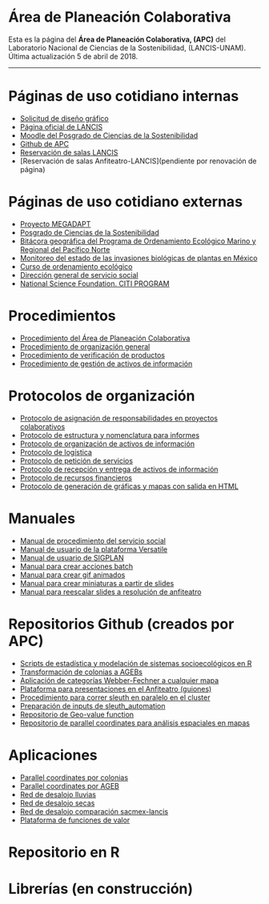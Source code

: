 # Área de Planeación Colaborativa

Esta es la página del **Área de Planeación Colaborativa, (APC)** del Laboratorio Nacional de Ciencias de la Sostenibilidad, (LANCIS-UNAM).
Última actualización 5 de abril de 2018.
* * *


# Páginas de uso cotidiano internas

- [Solicitud de diseño gráfico]()
- [Página oficial de LANCIS](http://lancis.ecologia.unam.mx/)
- [Moodle del Posgrado de Ciencias de la Sostenibilidad](http://aulas.mine.nu/recursos/login/index.php)
- [Github de APC](https://github.com/lancis-apc/planeacion-colaborativa)
- [Reservación de salas LANCIS](http://web.ecologia.unam.mx/index.php/asuntos-internos/206-reservacion-de-aulas)
- [Reservación de salas Anfiteatro-LANCIS](pendiente por renovación de página)

# Páginas de uso cotidiano externas
- [Proyecto MEGADAPT](http://megadapt.weebly.com)
- [Posgrado de Ciencias de la Sostenibilidad](http://sostenibilidad.posgrado.unam.mx/)
- [Bitácora geográfica del Programa de Ordenamiento Ecológico Marino y Regional del Pacífico Norte](http://magrat.mine.nu:8080/Versatile/)
- [Monitoreo del estado de las invasiones biológicas de plantas en México](http://www.unibio.unam.mx/invasoras/)
- [Curso de ordenamiento ecológico](http://kinet.cuaed.unam.mx/educacion_continua/ordenamiento_ecologico/)
- [Dirección general de servicio social](https://www.siass.unam.mx/programa/13477)
- [National Science Foundation. CITI PROGRAM](https://www.citiprogram.org/index.cfm?pageID=265)

# Procedimientos

* [Procedimiento del Área de Planeación Colaborativa](procedimiento_planeacion_colaborativa/procedimiento_planeacion_colaborativa.html)
* [Procedimiento de organización general](procedimiento_organizacion_general.html)
* [Procedimiento de verificación de productos](procedimiento_verifi_produc/procedimiento_verifi_produc.html)
* [Procedimiento de gestión de activos de información](procedimiento_activos_informacion/procedimiento_activos_informacion.html)

# Protocolos de organización
* [Protocolo de asignación de responsabilidades en proyectos colaborativos](protocolo_asig_respons/protocolo_asig_respons.html)
* [Protocolo de estructura y nomenclatura para informes](protocolo_estruc_nom_informes.html)
* [Protocolo de organización de activos de información]()
* [Protocolo de logística](protocolo_logistica.html)
* [Protocolo de petición de servicios](protocolo_peticionservicio.html)
* [Protocolo de recepción y entrega de activos de información](lancis_fed_pcr.html)
* [Protocolo de recursos financieros](protocolo_recursos_financieros.html)
* [Protocolo de generación de gráficas y mapas con salida en HTML](https://github.com/lancis-apc/planeacion-colaborativa/blob/master/Protocolo%20de%20generaci%C3%B3n%20de%20gr%C3%A1ficas%20y%20mapas%20con%20salida%20HTML/protocolo_gr_ma_html.md)

# Manuales
* [Manual de procedimiento del servicio social](manual_servicio_social.html)
* [Manual de usuario de la plataforma Versatile](manual_usuario_plataforma_versatile.pdf)
* [Manual de usuario de SIGPLAN](manual_sigplan_oe_operador.pdf)
* [Manual para crear acciones batch](manual_photoshop.acciones_batch.html)
* [Manual para crear gif animados](manual_crear_gif_animados.html)
* [Manual para crear miniaturas a partir de slides](manual_crear_miniaturas_a_partir_de_slides.html)
* [Manual para reescalar slides a resolución de anfiteatro](manual_reescalar_slides_a_resolucion_anfiteatro.html)

# Repositorios Github (creados por APC)
- [Scripts de estadística y modelación de sistemas socioecológicos en R](https://github.com/sostenibilidad-unam/Estadistica_Modelacion_Sistemas_Socioecologicos_R)
- [Transformación de colonias a AGEBs](https://github.com/sostenibilidad-unam/colonias_to_agebs)
- [Aplicación de categorías Webber-Fechner a cualquier mapa](https://github.com/sostenibilidad-unam/wf_categories)
- [Plataforma para presentaciones en el Anfiteatro (guiones)](https://github.com/sostenibilidad-unam/boundary_object)
- [Procedimiento para correr sleuth en paralelo en el cluster](https://github.com/sostenibilidad-unam/sleuth_automation)
- [Preparación de inputs de sleuth_automation](https://github.com/sostenibilidad-unam/slueth_inputs)
- [Repositorio de Geo-value function](https://github.com/sostenibilidad-unam/geo-value-function)
- [Repositorio de parallel coordinates para análisis espaciales en mapas](https://github.com/sostenibilidad-unam/geo-value-function)

# Aplicaciones
- [Parallel coordinates por colonias](http://pc.magrat.mine.nu/parallel_coordinates_maps/bc81f943e30eb935c47d169bc9910e10)
- [Parallel coordinates por AGEB](http://pc.magrat.mine.nu/parallel_coordinates_maps/5c4e14c30a705b3386bbe6318846ed53)
- [Red de desalojo lluvias](http://magrat.mine.nu/~fidel/lluvias/#11/19.3951/-99.1319)
- [Red de desalojo secas](http://magrat.mine.nu/~fidel/secas/#11/19.3951/-99.1324)
- [Red de desalojo comparación sacmex-lancis](http://magrat.mine.nu/~fidel/comparacion/#12/19.3759/-99.1066)
- [Plataforma de funciones de valor](http://gvf.magrat.mine.nu/elevacion/gaussian/)

# Repositorio en R

# Librerías (en construcción)
